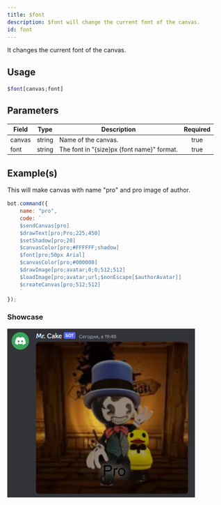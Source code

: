 ```yaml
---
title: $font
description: $font will change the current font of the canvas.
id: font
---
```


It changes the current font of the canvas.

## Usage

```php
$font[canvas;font]
```

## Parameters

| Field | Type | Description | Required |
| ----- | ---- | ----------- | :------: |
| canvas | string | Name of the canvas. | true |
| font | string | The font in "{size}px {font name}" format. | true |

## Example(s)

This will make canvas with name "pro" and pro image of author.

```js
bot.command({
    name: "pro",
    code: `
    $sendCanvas[pro]
    $drawText[pro;Pro;225;450]
    $setShadow[pro;20]
    $canvasColor[pro;#FFFFFF;shadow]
    $font[pro;50px Arial]
    $canvasColor[pro;#000000]
    $drawImage[pro;avatar;0;0;512;512]
    $loadImage[pro;avatar;url;$nonEscape[$authorAvatar]]
    $createCanvas[pro;512;512]
    `
});
```

### Showcase

![showcase](https://github.com/LordexDuck3990/aoicaweb/blob/master/docs/functions/img/pro.png?raw=true)